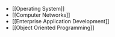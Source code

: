 - [[Operating System]]
- [[Computer Networks]]
- [[Enterprise Application Development]]
- [[Object Oriented Programming]]